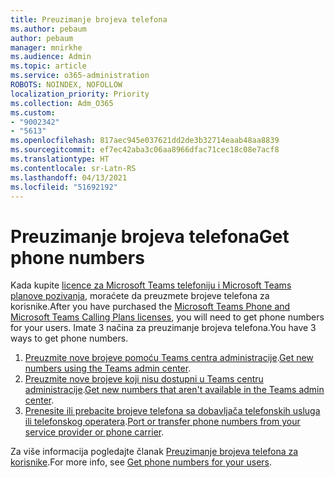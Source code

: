 ```yaml
---
title: Preuzimanje brojeva telefona
ms.author: pebaum
author: pebaum
manager: mnirkhe
ms.audience: Admin
ms.topic: article
ms.service: o365-administration
ROBOTS: NOINDEX, NOFOLLOW
localization_priority: Priority
ms.collection: Adm_O365
ms.custom:
- "9002342"
- "5613"
ms.openlocfilehash: 817aec945e037621dd2de3b32714eaab48aa8839
ms.sourcegitcommit: ef7ec42aba3c06aa8966dfac71cec18c08e7acf8
ms.translationtype: HT
ms.contentlocale: sr-Latn-RS
ms.lasthandoff: 04/13/2021
ms.locfileid: "51692192"
---
```

# <a name="get-phone-numbers"></a><span data-ttu-id="0fefa-102">Preuzimanje brojeva telefona</span><span class="sxs-lookup"><span data-stu-id="0fefa-102">Get phone numbers</span></span>

<span data-ttu-id="0fefa-103">Kada kupite [licence za Microsoft Teams telefoniju i Microsoft Teams planove pozivanja](https://docs.microsoft.com/MicrosoftTeams/setting-up-your-phone-system#step-2-buy-and-assign-phone-system-and-calling-plan-licenses), moraćete da preuzmete brojeve telefona za korisnike.</span><span class="sxs-lookup"><span data-stu-id="0fefa-103">After you have purchased the [Microsoft Teams Phone and Microsoft Teams Calling Plans licenses](https://docs.microsoft.com/MicrosoftTeams/setting-up-your-phone-system#step-2-buy-and-assign-phone-system-and-calling-plan-licenses), you will need to get phone numbers for your users.</span></span> <span data-ttu-id="0fefa-104">Imate 3 načina za preuzimanje brojeva telefona.</span><span class="sxs-lookup"><span data-stu-id="0fefa-104">You have 3 ways to get phone numbers.</span></span>

1. <span data-ttu-id="0fefa-105">[Preuzmite nove brojeve pomoću Teams centra administracije](https://docs.microsoft.com/MicrosoftTeams/setting-up-your-phone-system#get-new-user-phone-numbers-using-the-teams-admin-center).</span><span class="sxs-lookup"><span data-stu-id="0fefa-105">[Get new numbers using the Teams admin center](https://docs.microsoft.com/MicrosoftTeams/setting-up-your-phone-system#get-new-user-phone-numbers-using-the-teams-admin-center).</span></span>
2. <span data-ttu-id="0fefa-106">[Preuzmite nove brojeve koji nisu dostupni u Teams centru administracije](https://docs.microsoft.com/MicrosoftTeams/setting-up-your-phone-system#get-new-numbers-that-arent-available-in-the-teams-admin-center).</span><span class="sxs-lookup"><span data-stu-id="0fefa-106">[Get new numbers that aren't available in the Teams admin center](https://docs.microsoft.com/MicrosoftTeams/setting-up-your-phone-system#get-new-numbers-that-arent-available-in-the-teams-admin-center).</span></span>
3. <span data-ttu-id="0fefa-107">[Prenesite ili prebacite brojeve telefona sa dobavljača telefonskih usluga ili telefonskog operatera](https://docs.microsoft.com/MicrosoftTeams/setting-up-your-phone-system#port-or-transfer-phone-numbers-from-your-service-provider-or-phone-carrier).</span><span class="sxs-lookup"><span data-stu-id="0fefa-107">[Port or transfer phone numbers from your service provider or phone carrier](https://docs.microsoft.com/MicrosoftTeams/setting-up-your-phone-system#port-or-transfer-phone-numbers-from-your-service-provider-or-phone-carrier).</span></span>

<span data-ttu-id="0fefa-108">Za više informacija pogledajte članak [Preuzimanje brojeva telefona za korisnike](https://docs.microsoft.com/MicrosoftTeams/setting-up-your-phone-system#port-or-transfer-phone-numbers-from-your-service-provider-or-phone-carrier).</span><span class="sxs-lookup"><span data-stu-id="0fefa-108">For more info, see [Get phone numbers for your users](https://docs.microsoft.com/MicrosoftTeams/setting-up-your-phone-system#port-or-transfer-phone-numbers-from-your-service-provider-or-phone-carrier).</span></span>
